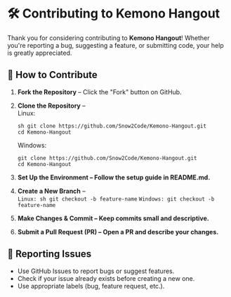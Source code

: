 # 🛠 Contributing to Kemono Hangout

Thank you for considering contributing to **Kemono Hangout**! Whether you're reporting a bug, suggesting a feature, or submitting code, your help is greatly appreciated.

## 📌 How to Contribute
1. **Fork the Repository** – Click the "Fork" button on GitHub.
2. **Clone the Repository** –  
   Linux:
   ```
   sh git clone https://github.com/Snow2Code/Kemono-Hangout.git
   cd Kemono-Hangout
   ```
   
   Windows:
   ```
   git clone https://github.com/Snow2Code/Kemono-Hangout.git
   cd Kemono-Hangout
   ```
4. **Set Up the Environment – Follow the setup guide in README.md.**
5. **Create a New Branch** –  
   ```Linux: sh git checkout -b feature-name```
   ```Windows: git checkout -b feature-name```
6. **Make Changes & Commit – Keep commits small and descriptive.**
7. **Submit a Pull Request (PR) – Open a PR and describe your changes.**

## 📢 Reporting Issues
- Use GitHub Issues to report bugs or suggest features.
- Check if your issue already exists before creating a new one.
- Use appropriate labels (bug, feature request, etc.).
